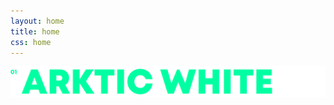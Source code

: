 ```yaml
---
layout: home
title: home
css: home
---
```


<div class="main__frame">
    <div class="main__left_btn">
        <div class="main__arrow"></div>
        <!-- <img class="main__arrow" src="assets/imgs/arrow_left.png"> -->
    </div>
    <div class="main__img_screen">
        <div>
        </div>
    </div>
    <div class="main__content_outer">
        <div class ="main__content">
            <div>
                <img src="/oea/list/arktic_white.png">
            </div>
        </div>
    </div>
    <div class="main__right_btn">
        <div class="main__arrow"></div>
        <!-- <img class="main__arrow" src="assets/imgs/arrow_right.png"> -->
    </div>
</div>

<script>
    let items = {}
    let listData = [];
    {% for item in site.data.items %}
        listData.push("{{ item.name }}");
        items.{{ item.name }} = "/items/{{ item.update }}/{{ item.name }}";
    {% endfor %}
</script>